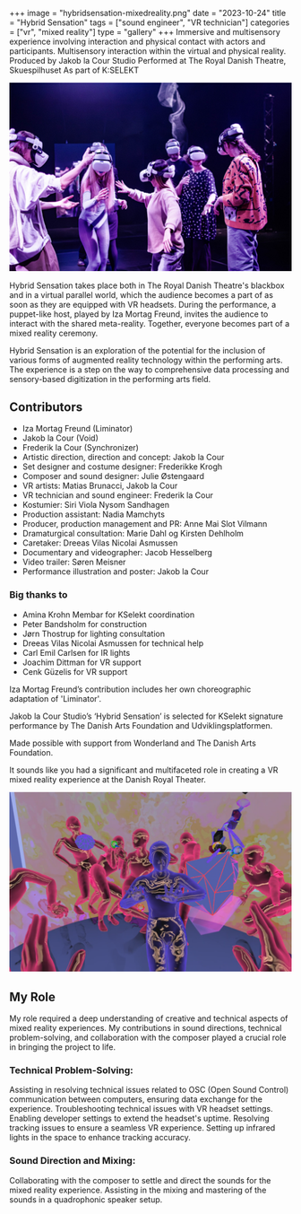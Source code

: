 +++
image = "hybridsensation-mixedreality.png"
date = "2023-10-24"
title = "Hybrid Sensation"
tags = ["sound engineer", "VR technician"]
categories = ["vr", "mixed reality"]
type = "gallery"
+++
Immersive and multisensory experience involving interaction and physical contact with actors and participants. Multisensory interaction within the virtual and physical reality. Produced by Jakob la Cour Studio
Performed at The Royal Danish Theatre, Skuespilhuset
As part of K:SELEKT
<!--more-->

![](hybridsensation_real.jpeg)

Hybrid Sensation takes place both in The Royal Danish Theatre's blackbox and in a virtual parallel world, which the audience becomes a part of as soon as they are equipped with VR headsets. During the performance, a puppet-like host, played by Iza Mortag Freund, invites the audience to interact with the shared meta-reality. Together, everyone becomes part of a mixed reality ceremony.

Hybrid Sensation is an exploration of the potential for the inclusion of various forms of augmented reality technology within the performing arts. The experience is a step on the way to comprehensive data processing and sensory-based digitization in the performing arts field.

## Contributors
- Iza Mortag Freund (Liminator)
- Jakob la Cour (Void)
- Frederik la Cour (Synchronizer)
- Artistic direction, direction and concept: Jakob la Cour
- Set designer and costume designer: Frederikke Krogh
- Composer and sound designer: Julie Østengaard
- VR artists: Matias Brunacci, Jakob la Cour
- VR technician and sound engineer: Frederik la Cour
- Kostumier: Siri Viola Nysom Sandhagen
- Production assistant: Nadia Mamchyts
- Producer, production management and PR: Anne Mai Slot Vilmann
- Dramaturgical consultation: Marie Dahl og Kirsten Dehlholm
- Caretaker: Dreeas Vilas Nicolai Asmussen
- Documentary and videographer: Jacob Hesselberg
- Video trailer: Søren Meisner
- Performance illustration and poster: Jakob la Cour

### Big thanks to 
- Amina Krohn Membar for KSelekt coordination
- Peter Bandsholm for construction
- Jørn Thostrup for lighting consultation
- Dreeas Vilas Nicolai Asmussen for technical help
- Carl Emil Carlsen for IR lights 
- Joachim Dittman for VR support 
- Cenk Güzelis for VR support

Iza Mortag Freund’s contribution includes her own choreographic adaptation of 'Liminator'.

Jakob la Cour Studio’s ‘Hybrid Sensation’ is selected for KSelekt signature performance by The Danish Arts Foundation and Udviklingsplatformen.

Made possible with support from Wonderland and The Danish Arts Foundation.

It sounds like you had a significant and multifaceted role in creating a VR mixed reality experience at the Danish Royal Theater. 

![](hybridsensation_2.png)
## My Role
My role required a deep understanding of creative and technical aspects of mixed reality experiences. My contributions in sound directions, technical problem-solving, and collaboration with the composer played a crucial role in bringing the project to life.

### Technical Problem-Solving:
Assisting in resolving technical issues related to OSC (Open Sound Control) communication between computers, ensuring data exchange for the experience.
Troubleshooting technical issues with VR headset settings. Enabling developer settings to extend the headset's uptime. Resolving tracking issues to ensure a seamless VR experience. Setting up infrared lights in the space to enhance tracking accuracy.


### Sound Direction and Mixing:

Collaborating with the composer to settle and direct the sounds for the mixed reality experience.
Assisting in the mixing and mastering of the sounds in a quadrophonic speaker setup.
